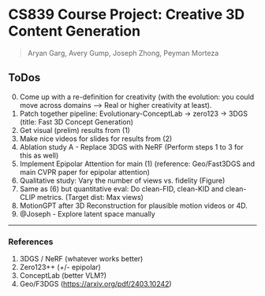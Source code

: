 # CS839 Course Project: Creative 3D Content Generation 

> Aryan Garg, Avery Gump, Joseph Zhong, Peyman Morteza

## ToDos

0. Come up with a re-definition for creativity (with the evolution: you could move across domains --> Real or higher creativity at least). 
1. Patch together pipeline: Evolutionary-ConceptLab -> zero123 -> 3DGS  (title: Fast 3D Concept Generation)
2. Get visual (prelim) results from (1)
3. Make nice videos for slides for results from (2)
4. Ablation study A - Replace 3DGS with NeRF (Perform steps 1 to 3 for this as well)
5. Implement Epipolar Attention for main (1) (reference: Geo/Fast3DGS and main CVPR paper for epipolar attention)
6. Qualitative study: Vary the number of views vs. fidelity (Figure)
7. Same as (6) but quantitative eval: Do clean-FID, clean-KID and clean-CLIP metrics. (Target dist: Max views)
8. MotionGPT after 3D Reconstruction for plausible motion videos or 4D.
9. @Joseph - Explore latent space manually

---

### References

1. 3DGS / NeRF (whatever works better)
2. Zero123++ (+/- epipolar)
3. ConceptLab (better VLM?)
4. Geo/F3DGS (https://arxiv.org/pdf/2403.10242)
